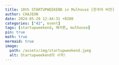 ```yaml
---
title: 10th STARTUPWEEKEND in Mulhouse [한국어 버전]
author: CHAJEON
date: 2024-05-20 12:44:31 +0200
categories: ["42", event]
tags: [startupweekend, 해커톤, mulhouse]
pin: true
math: true
mermaid: true
image:
  path: /assets/img/startupweekend.jpeg
  alt: Startupweekend의 시작!
---
```

<!-- <details>
<summary>Index</summary>
<div markdown="1">
</div>
- [index title](#sub-title)
</details> -->



